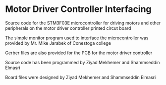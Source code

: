 # Motor Driver Controller Interfacing
Source code for the STM3F03E microcontroller for driving motors and other peripherals on the motor driver controller printed circut board

The simple monitor program used to interface the microcontroller was provided by Mr. Mike Jarabek of Conestoga college

Gerber files are also provided for the PCB for the motor driver controller

Source code has been programmed by Ziyad Mekhemer and Shammseddin Elmasri

Board files were designed by Ziyad Mekhemer and Shammseddin Elmasri
